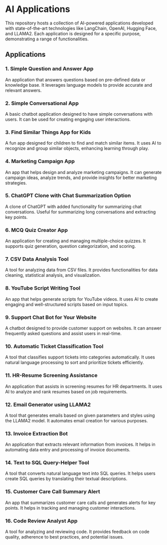# AI Applications 
This repository hosts a collection of AI-powered applications developed with state-of-the-art technologies like LangChain, OpenAI, Hugging Face, and LLAMA2. Each application is designed for a specific purpose, demonstrating a range of functionalities.

## Applications
### 1. Simple Question and Answer App

An application that answers questions based on pre-defined data or knowledge base. It leverages language models to provide accurate and relevant answers.

### 2. Simple Conversational App
A basic chatbot application designed to have simple conversations with users. It can be used for creating engaging user interactions.

### 3. Find Similar Things App for Kids
A fun app designed for children to find and match similar items. It uses AI to recognize and group similar objects, enhancing learning through play.

### 4. Marketing Campaign App
An app that helps design and analyze marketing campaigns. It can generate campaign ideas, analyze trends, and provide insights for better marketing strategies.

### 5. ChatGPT Clone with Chat Summarization Option
A clone of ChatGPT with added functionality for summarizing chat conversations. Useful for summarizing long conversations and extracting key points.

### 6. MCQ Quiz Creator App
An application for creating and managing multiple-choice quizzes. It supports quiz generation, question categorization, and scoring.

### 7. CSV Data Analysis Tool
A tool for analyzing data from CSV files. It provides functionalities for data cleaning, statistical analysis, and visualization.

### 8. YouTube Script Writing Tool
An app that helps generate scripts for YouTube videos. It uses AI to create engaging and well-structured scripts based on input topics.

### 9. Support Chat Bot for Your Website
A chatbot designed to provide customer support on websites. It can answer frequently asked questions and assist users in real-time.

### 10. Automatic Ticket Classification Tool
A tool that classifies support tickets into categories automatically. It uses natural language processing to sort and prioritize tickets efficiently.

### 11. HR-Resume Screening Assistance
An application that assists in screening resumes for HR departments. It uses AI to analyze and rank resumes based on job requirements.

### 12. Email Generator using LLAMA2
A tool that generates emails based on given parameters and styles using the LLAMA2 model. It automates email creation for various purposes.

### 13. Invoice Extraction Bot
An application that extracts relevant information from invoices. It helps in automating data entry and processing of invoice documents.

### 14. Text to SQL Query-Helper Tool
A tool that converts natural language text into SQL queries. It helps users create SQL queries by translating their textual descriptions.

### 15. Customer Care Call Summary Alert
An app that summarizes customer care calls and generates alerts for key points. It helps in tracking and managing customer interactions.

### 16. Code Review Analyst App
A tool for analyzing and reviewing code. It provides feedback on code quality, adherence to best practices, and potential issues.
